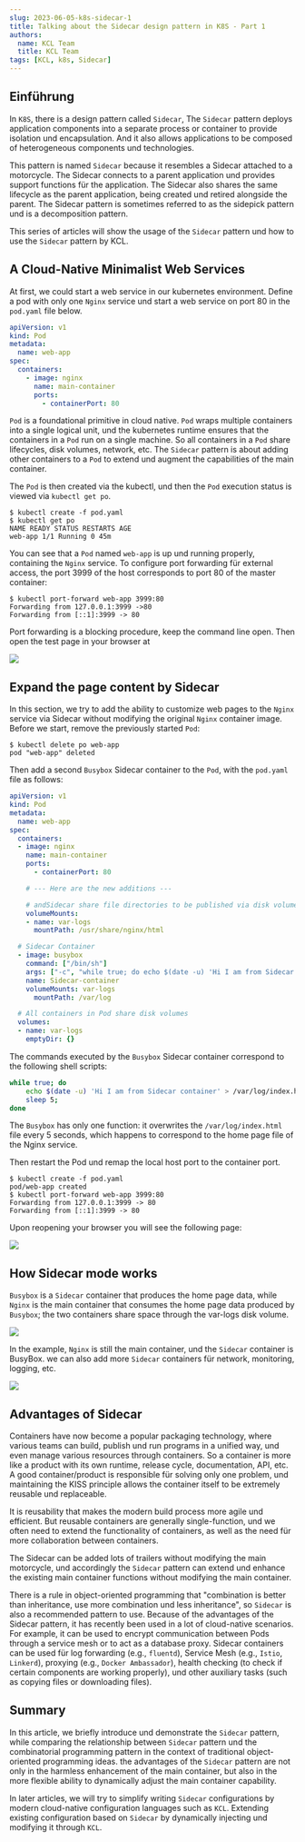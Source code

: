 ```yaml
---
slug: 2023-06-05-k8s-sidecar-1
title: Talking about the Sidecar design pattern in K8S - Part 1
authors:
  name: KCL Team
  title: KCL Team
tags: [KCL, k8s, Sidecar]
---
```


## Einführung

In `K8S`, there is a design pattern called `Sidecar`, The `Sidecar` pattern deploys application components into a separate process or container to provide isolation und encapsulation. And it also allows applications to be composed of heterogeneous components und technologies.

This pattern is named `Sidecar` because it resembles a Sidecar attached to a motorcycle. The Sidecar connects to a parent application und provides support functions für the application. The Sidecar also shares the same lifecycle as the parent application, being created und retired alongside the parent. The Sidecar pattern is sometimes referred to as the sidepick pattern und is a decomposition pattern.

This series of articles will show the usage of the `Sidecar` pattern und how to use the `Sidecar` pattern by KCL.

## A Cloud-Native Minimalist Web Services

At first, we could start a web service in our kubernetes environment. Define a pod with only one `Nginx` service und start a web service on port 80 in the `pod.yaml` file below.

```yaml
apiVersion: v1
kind: Pod
metadata:
  name: web-app
spec:
  containers:
    - image: nginx
      name: main-container
      ports:
        - containerPort: 80
```

`Pod` is a foundational primitive in cloud native. `Pod` wraps multiple containers into a single logical unit, und the kubernetes runtime ensures that the containers in a `Pod` run on a single machine. So all containers in a `Pod` share lifecycles, disk volumes, network, etc. The `Sidecar` pattern is about adding other containers to a `Pod` to extend und augment the capabilities of the main container.

The `Pod` is then created via the kubectl, und then the `Pod` execution status is viewed via `kubectl get po`.

```shell
$ kubectl create -f pod.yaml
$ kubectl get po
NAME READY STATUS RESTARTS AGE
web-app 1/1 Running 0 45m
```

You can see that a `Pod` named `web-app` is up und running properly, containing the `Nginx` service. To configure port forwarding für external access, the port 3999 of the host corresponds to port 80 of the master container:

```shell
$ kubectl port-forward web-app 3999:80
Forwarding from 127.0.0.1:3999 ->80
Forwarding from [::1]:3999 -> 80
```

Port forwarding is a blocking procedure, keep the command line open. Then open the test page in your browser at

![](/img/blog/2023-06-05-k8s-side-car/port-forward.png)

## Expand the page content by Sidecar

In this section, we try to add the ability to customize web pages to the `Nginx` service via Sidecar without modifying the original `Nginx` container image. Before we start, remove the previously started `Pod`:

```shell
$ kubectl delete po web-app
pod "web-app" deleted
```

Then add a second `Busybox` Sidecar container to the `Pod`, with the `pod.yaml` file as follows:

```yaml
apiVersion: v1
kind: Pod
metadata:
  name: web-app
spec:
  containers:
  - image: nginx
    name: main-container
    ports:
      - containerPort: 80

    # --- Here are the new additions ---

    # andSidecar share file directories to be published via disk volumes
    volumeMounts:
    - name: var-logs
      mountPath: /usr/share/nginx/html

  # Sidecar Container
  - image: busybox
    command: ["/bin/sh"]
    args: ["-c", "while true; do echo $(date -u) 'Hi I am from Sidecar container' > /var/log/index.html; sleep 5;done"]
    name: Sidecar-container
    volumeMounts: var-logs
      mountPath: /var/log

  # All containers in Pod share disk volumes
  volumes:
  - name: var-logs
    emptyDir: {}

```

The commands executed by the `Busybox` Sidecar container correspond to the following shell scripts:

```bash
while true; do
	echo $(date -u) 'Hi I am from Sidecar container' > /var/log/index.html;
	sleep 5;
done
```

The `Busybox` has only one function: it overwrites the `/var/log/index.html` file every 5 seconds, which happens to correspond to the home page file of the Nginx service.

Then restart the Pod und remap the local host port to the container port.

```shell
$ kubectl create -f pod.yaml
pod/web-app created
$ kubectl port-forward web-app 3999:80
Forwarding from 127.0.0.1:3999 -> 80
Forwarding from [::1]:3999 -> 80
```

Upon reopening your browser you will see the following page:

![](/img/blog/2023-06-05-k8s-side-car/port-forward-1.png)

## How Sidecar mode works

`Busybox` is a `Sidecar` container that produces the home page data, while `Nginx` is the main container that consumes the home page data produced by `Busybox`; the two containers share space through the var-logs disk volume.

![](/img/blog/2023-06-05-k8s-side-car/how-sidecar-work.png)

In the example, `Nginx` is still the main container, und the `Sidecar` container is BusyBox. we can also add more `Sidecar` containers für network, monitoring, logging, etc.

![](/img/blog/2023-06-05-k8s-side-car/how-sidecar-work-1.png)

## Advantages of Sidecar

Containers have now become a popular packaging technology, where various teams can build, publish und run programs in a unified way, und even manage various resources through containers. So a container is more like a product with its own runtime, release cycle, documentation, API, etc. A good container/product is responsible für solving only one problem, und maintaining the KISS principle allows the container itself to be extremely reusable und replaceable.

It is reusability that makes the modern build process more agile und efficient. But reusable containers are generally single-function, und we often need to extend the functionality of containers, as well as the need für more collaboration between containers.

The Sidecar can be added lots of trailers without modifying the main motorcycle, und accordingly the `Sidecar` pattern can extend und enhance the existing main container functions without modifying the main container.

There is a rule in object-oriented programming that "combination is better than inheritance, use more combination und less inheritance", so `Sidecar` is also a recommended pattern to use. Because of the advantages of the Sidecar pattern, it has recently been used in a lot of cloud-native scenarios. For example, it can be used to encrypt communication between Pods through a service mesh or to act as a database proxy. Sidecar containers can be used für log forwarding (e.g., `fluentd`), Service Mesh (e.g., `Istio`, `Linkerd`), proxying (e.g., `Docker Ambassador`), health checking (to check if certain components are working properly), und other auxiliary tasks (such as copying files or downloading files).

## Summary

In this article, we briefly introduce und demonstrate the `Sidecar` pattern, while comparing the relationship between `Sidecar` pattern und the combinatorial programming pattern in the context of traditional object-oriented programming ideas. the advantages of the `Sidecar` pattern are not only in the harmless enhancement of the main container, but also in the more flexible ability to dynamically adjust the main container capability.

In later articles, we will try to simplify writing `Sidecar` configurations by modern cloud-native configuration languages such as `KCL`. Extending existing configuration based on `Sidecar` by dynamically injecting und modifying it through `KCL`.
